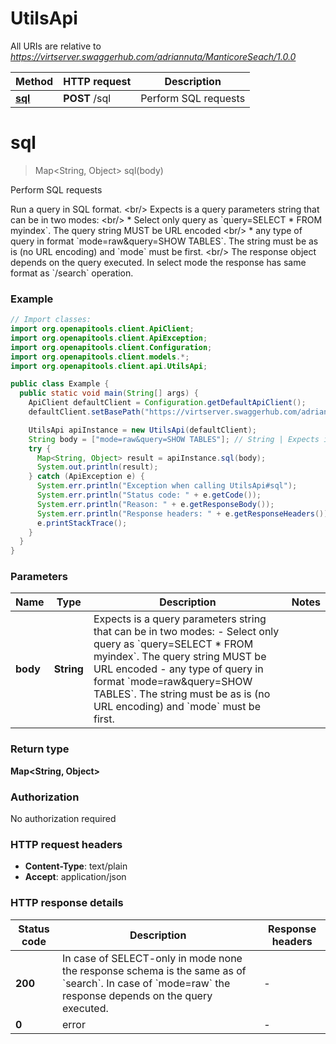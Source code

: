 # UtilsApi

All URIs are relative to *https://virtserver.swaggerhub.com/adriannuta/ManticoreSeach/1.0.0*

Method | HTTP request | Description
------------- | ------------- | -------------
[**sql**](UtilsApi.md#sql) | **POST** /sql | Perform SQL requests


<a name="sql"></a>
# **sql**
> Map&lt;String, Object&gt; sql(body)

Perform SQL requests

Run a query in SQL format. &lt;br/&gt; Expects is a query parameters string that can be in two modes: &lt;br/&gt; * Select only query as &#x60;query&#x3D;SELECT * FROM myindex&#x60;. The query string MUST be URL encoded &lt;br/&gt; * any type of query in format &#x60;mode&#x3D;raw&amp;query&#x3D;SHOW TABLES&#x60;. The string must be as is (no URL encoding) and &#x60;mode&#x60; must be first. &lt;br/&gt; The response object depends on the query executed. In select mode the response has same format as &#x60;/search&#x60; operation. 

### Example
```java
// Import classes:
import org.openapitools.client.ApiClient;
import org.openapitools.client.ApiException;
import org.openapitools.client.Configuration;
import org.openapitools.client.models.*;
import org.openapitools.client.api.UtilsApi;

public class Example {
  public static void main(String[] args) {
    ApiClient defaultClient = Configuration.getDefaultApiClient();
    defaultClient.setBasePath("https://virtserver.swaggerhub.com/adriannuta/ManticoreSeach/1.0.0");

    UtilsApi apiInstance = new UtilsApi(defaultClient);
    String body = ["mode=raw&query=SHOW TABLES"]; // String | Expects is a query parameters string that can be in two modes: - Select only query as `query=SELECT * FROM myindex`. The query string MUST be URL encoded - any type of query in format `mode=raw&query=SHOW TABLES`. The string must be as is (no URL encoding) and `mode` must be first. 
    try {
      Map<String, Object> result = apiInstance.sql(body);
      System.out.println(result);
    } catch (ApiException e) {
      System.err.println("Exception when calling UtilsApi#sql");
      System.err.println("Status code: " + e.getCode());
      System.err.println("Reason: " + e.getResponseBody());
      System.err.println("Response headers: " + e.getResponseHeaders());
      e.printStackTrace();
    }
  }
}
```

### Parameters

Name | Type | Description  | Notes
------------- | ------------- | ------------- | -------------
 **body** | **String**| Expects is a query parameters string that can be in two modes: - Select only query as &#x60;query&#x3D;SELECT * FROM myindex&#x60;. The query string MUST be URL encoded - any type of query in format &#x60;mode&#x3D;raw&amp;query&#x3D;SHOW TABLES&#x60;. The string must be as is (no URL encoding) and &#x60;mode&#x60; must be first.  |

### Return type

**Map&lt;String, Object&gt;**

### Authorization

No authorization required

### HTTP request headers

 - **Content-Type**: text/plain
 - **Accept**: application/json

### HTTP response details
| Status code | Description | Response headers |
|-------------|-------------|------------------|
**200** | In case of SELECT-only in mode none the response schema is the same as of &#x60;search&#x60;. In case of &#x60;mode&#x3D;raw&#x60; the response depends on the query executed.  |  -  |
**0** | error |  -  |

